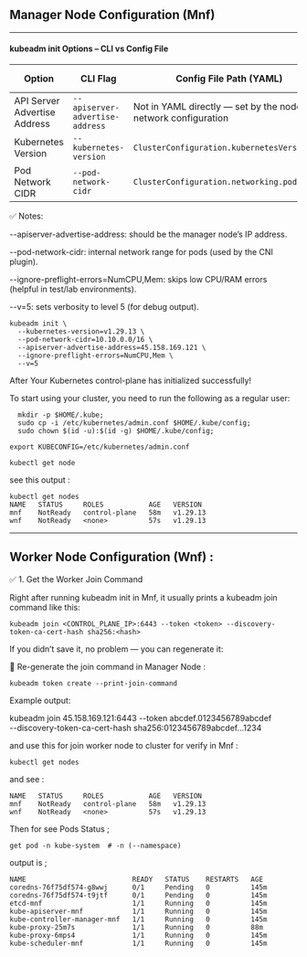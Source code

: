 ## Manager Node Configuration (Mnf)
---------------------------------

 #### kubeadm init Options – CLI vs Config File
 | Option                       | CLI Flag                        | Config File Path (YAML)                                        | Example Value    |
| ---------------------------- | ------------------------------- | -------------------------------------------------------------- | ---------------- |
| API Server Advertise Address | `--apiserver-advertise-address` | Not in YAML directly — set by the node’s network configuration | `45.158.169.121` |
| Kubernetes Version           | `--kubernetes-version`          | `ClusterConfiguration.kubernetesVersion`                       | `v1.29.13`       |
| Pod Network CIDR             | `--pod-network-cidr`            | `ClusterConfiguration.networking.podSubnet`                    | `10.10.0.0/16`   |

✅ Notes:

--apiserver-advertise-address: should be the manager node’s IP address.

--pod-network-cidr: internal network range for pods (used by the CNI plugin).

--ignore-preflight-errors=NumCPU,Mem: skips low CPU/RAM errors (helpful in test/lab environments).

--v=5: sets verbosity to level 5 (for debug output).

```
kubeadm init \
  --kubernetes-version=v1.29.13 \
  --pod-network-cidr=10.10.0.0/16 \
  --apiserver-advertise-address=45.158.169.121 \
  --ignore-preflight-errors=NumCPU,Mem \
  --v=5
```
After Your Kubernetes control-plane has initialized successfully!

To start using your cluster, you need to run the following as a regular user:
```
  mkdir -p $HOME/.kube;
  sudo cp -i /etc/kubernetes/admin.conf $HOME/.kube/config;
  sudo chown $(id -u):$(id -g) $HOME/.kube/config;
```
```
export KUBECONFIG=/etc/kubernetes/admin.conf
```
```
kubectl get node
```
see this output :
```
kubectl get nodes
NAME   STATUS     ROLES           AGE   VERSION
mnf    NotReady   control-plane   58m   v1.29.13
wnf    NotReady   <none>          57s   v1.29.13
```

-----------------------------------
## Worker Node Configuration (Wnf) :

✅ 1. Get the Worker Join Command

Right after running kubeadm init in Mnf, it usually prints a kubeadm join command like this:
```
kubeadm join <CONTROL_PLANE_IP>:6443 --token <token> --discovery-token-ca-cert-hash sha256:<hash>
```
If you didn’t save it, no problem — you can regenerate it:

🔁 Re-generate the join command in Manager Node :
```
kubeadm token create --print-join-command
```
Example output:

kubeadm join 45.158.169.121:6443 --token abcdef.0123456789abcdef \
  --discovery-token-ca-cert-hash sha256:0123456789abcdef...1234

and use this for join worker node to cluster
for verify in Mnf :
```
kubectl get nodes
```
and see :
```
NAME   STATUS     ROLES           AGE   VERSION
mnf    NotReady   control-plane   58m   v1.29.13
wnf    NotReady   <none>          57s   v1.29.13
```
Then for see Pods Status ;
```
get pod -n kube-system  # -n (--namespace)
```
output is ;

```
NAME                          READY   STATUS    RESTARTS   AGE
coredns-76f75df574-g8wwj      0/1     Pending   0          145m
coredns-76f75df574-t9jtf      0/1     Pending   0          145m
etcd-mnf                      1/1     Running   0          145m
kube-apiserver-mnf            1/1     Running   0          145m
kube-controller-manager-mnf   1/1     Running   0          145m
kube-proxy-25m7s              1/1     Running   0          88m
kube-proxy-6mps4              1/1     Running   0          145m
kube-scheduler-mnf            1/1     Running   0          145m
```






